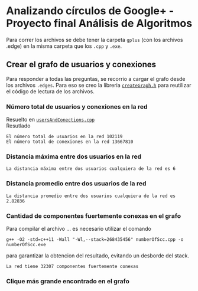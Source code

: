 # Analizando círculos de Google+ - Proyecto final Análisis de Algoritmos
Para correr los archivos se debe tener la carpeta `gplus` (con los archivos .edge) en la misma carpeta que los `.cpp` y `.exe`.

## Crear el grafo de usuarios y conexiones
Para responder a todas las preguntas, se recorrio a cargar el grafo desde los archivos `.edges`. Para eso se creo la libreria [`createGraph.h`](/createGraph.h) para reutilizar el código de lectura de los archivos.

### Número total de usuarios y conexiones en la red
Resuelto en [`usersAndConections.cpp`](/usersAndConections.cpp) \
Resutlado
```
El número total de usuarios en la red 102119
El número total de conexiones en la red 13667810
```

### Distancia máxima entre dos usuarios en la red

```
La distancia máxima entre dos usuarios cualquiera de la red es 6
```

### Distancia promedio entre dos usuarios de la red
```
La distancia promedio entre dos usuarios cualquiera de la red es 2.82836
```

### Cantidad de componentes fuertemente conexas en el grafo
Para compilar el archivo ...
es necesario utilizar el comando
```
g++ -O2 -std=c++11 -Wall "-Wl,--stack=268435456" numberOfScc.cpp -o numberOfScc.exe
```
para garantizar la obtencion del resultado, evitando un desborde del stack.

```
La red tiene 32307 componentes fuertemente conexas
```

### Clique más grande encontrado en el grafo
